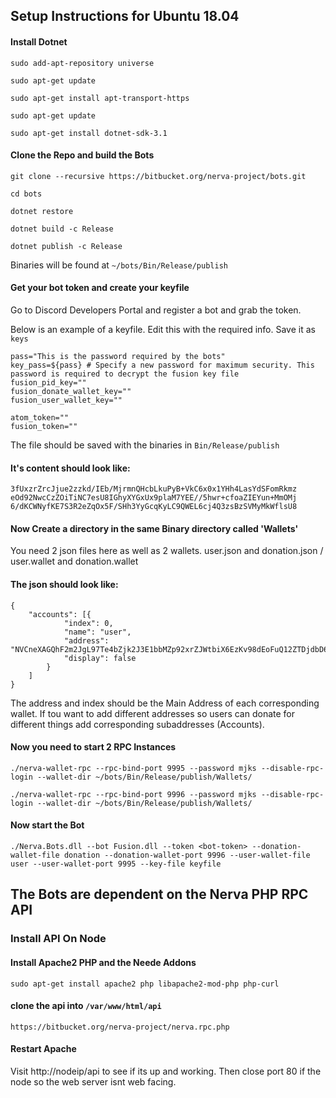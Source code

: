 ## Setup Instructions for Ubuntu 18.04

#### Install Dotnet

`sudo add-apt-repository universe`

`sudo apt-get update`

`sudo apt-get install apt-transport-https `

`sudo apt-get update`

`sudo apt-get install dotnet-sdk-3.1`  

#### Clone the Repo and build the Bots

`git clone --recursive https://bitbucket.org/nerva-project/bots.git`

`cd bots`

`dotnet restore`

`dotnet build -c Release`

`dotnet publish -c Release`

Binaries will be found at `~/bots/Bin/Release/publish`

#### Get your bot token and create your keyfile

Go to Discord Developers Portal and register a bot and grab the token. 

Below is an example of a keyfile.  Edit this with the required info.  Save it as `keys`

```
pass="This is the password required by the bots"
key_pass=${pass} # Specify a new password for maximum security. This password is required to decrypt the fusion key file
fusion_pid_key=""
fusion_donate_wallet_key=""
fusion_user_wallet_key=""

atom_token=""
fusion_token=""
```

The file should be saved with the binaries in `Bin/Release/publish`

#### It's content should look like:

```
3fUxzrZrcJjue2zzkd/IEb/MjrmnQHcbLkuPyB+VkC6x0x1YHh4LasYdSFomRkmz
eOd92NwcCzZOiTiNC7esU8IGhyXYGxUx9plaM7YEE//5hwr+cfoaZIEYun+MmOMj
6/dKCWNyfKE7S3R2eZqOx5F/SHh3YyGcqKyLC9QWEL6cj4Q3zsBzSVMyMkWflsU8
```

#### Now Create a directory in the same Binary directory called 'Wallets'
You need 2 json files here as well as 2 wallets.  user.json and donation.json / user.wallet and donation.wallet

#### The json should look like:

```
{
    "accounts": [{
            "index": 0,
            "name": "user",
            "address": "NVCneXAGQhF2m2JgL97Te4bZjk2J3E1bbMZp92xrZJWtbiX6EzKv98dEoFuQ12ZTDjdbD6yWfv2DHEiAiuMtTJAci4L42f7C",
            "display": false
        }
    ]
}
```

The address and index should be the Main Address of each corresponding wallet.  If tou want to add different addresses 
so users can donate for different things add corresponding subaddresses (Accounts).  

#### Now you need to start 2 RPC Instances 

`./nerva-wallet-rpc --rpc-bind-port 9995 --password mjks --disable-rpc-login --wallet-dir ~/bots/Bin/Release/publish/Wallets/`

`./nerva-wallet-rpc --rpc-bind-port 9996 --password mjks --disable-rpc-login --wallet-dir ~/bots/Bin/Release/publish/Wallets/`

#### Now start the Bot

`./Nerva.Bots.dll --bot Fusion.dll --token <bot-token> --donation-wallet-file donation --donation-wallet-port 9996 --user-wallet-file user --user-wallet-port 9995 --key-file keyfile`

## The Bots are dependent on the Nerva PHP RPC API

### Install API On Node

#### Install Apache2 PHP and the Neede Addons

`sudo apt-get install apache2 php libapache2-mod-php php-curl`

#### clone the api into `/var/www/html/api`

`https://bitbucket.org/nerva-project/nerva.rpc.php`

#### Restart Apache

Visit http://nodeip/api to see if its up and working.   Then close port 80 if the node so the web server isnt web facing. 
